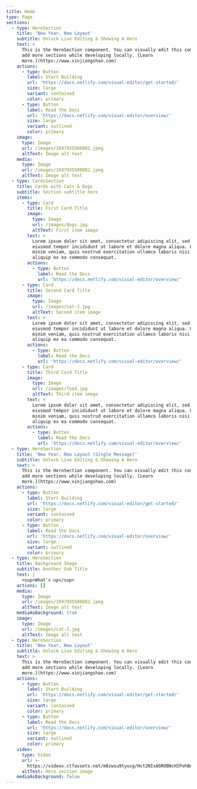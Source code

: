 ```yaml
---
title: Home
type: Page
sections:
  - type: HeroSection
    title: 'New Year, New Layout'
    subtitle: Unlock Live Editing & Showing A Hero
    text: >
      This is the HeroSection component. You can visually edit this component &
      add more sections while developing locally. [Learn
      more.](https://www.xinjiangshao.com)
    actions:
      - type: Button
        label: Start Building
        url: 'https://docs.netlify.com/visual-editor/get-started/'
        size: large
        variant: contained
        color: primary
      - type: Button
        label: Read the Docs
        url: 'https://docs.netlify.com/visual-editor/overview/'
        size: large
        variant: outlined
        color: primary
    image:
      type: Image
      url: /images/1697935508882.jpeg
      altText: Image alt text
    media:
      type: Image
      url: /images/1697935508882.jpeg
      altText: Image alt text
  - type: CardsSection
    title: Cards with Cats & Dogs
    subtitle: Section subtitle here
    items:
      - type: Card
        title: First Card Title
        image:
          type: Image
          url: /images/dogs.jpg
          altText: First item image
        text: >
          Lorem ipsum dolor sit amet, consectetur adipiscing elit, sed do
          eiusmod tempor incididunt ut labore et dolore magna aliqua. Ut enim ad
          minim veniam, quis nostrud exercitation ullamco laboris nisi ut
          aliquip ex ea commodo consequat.
        actions:
          - type: Button
            label: Read the Docs
            url: 'https://docs.netlify.com/visual-editor/overview/'
      - type: Card
        title: Second Card Title
        image:
          type: Image
          url: /images/cat-2.jpg
          altText: Second item image
        text: >
          Lorem ipsum dolor sit amet, consectetur adipiscing elit, sed do
          eiusmod tempor incididunt ut labore et dolore magna aliqua. Ut enim ad
          minim veniam, quis nostrud exercitation ullamco laboris nisi ut
          aliquip ex ea commodo consequat.
        actions:
          - type: Button
            label: Read the Docs
            url: 'https://docs.netlify.com/visual-editor/overview/'
      - type: Card
        title: Third Card Title
        image:
          type: Image
          url: /images/food.jpg
          altText: Third item image
        text: >
          Lorem ipsum dolor sit amet, consectetur adipiscing elit, sed do
          eiusmod tempor incididunt ut labore et dolore magna aliqua. Ut enim ad
          minim veniam, quis nostrud exercitation ullamco laboris nisi ut
          aliquip ex ea commodo consequat.
        actions:
          - type: Button
            label: Read the Docs
            url: 'https://docs.netlify.com/visual-editor/overview/'
  - type: HeroSection
    title: 'New Year, New Layout (Single Message)'
    subtitle: Unlock Live Editing & Showing A Hero
    text: >
      This is the HeroSection component. You can visually edit this component &
      add more sections while developing locally. [Learn
      more.](https://www.xinjiangshao.com)
    actions:
      - type: Button
        label: Start Building
        url: 'https://docs.netlify.com/visual-editor/get-started/'
        size: large
        variant: contained
        color: primary
      - type: Button
        label: Read the Docs
        url: 'https://docs.netlify.com/visual-editor/overview/'
        size: large
        variant: outlined
        color: primary
  - type: HeroSection
    title: Background Image
    subtitle: Another Sub Title
    text: |
      <sup>What's up</sup>
    actions: []
    media:
      type: Image
      url: /images/1697935508882.jpeg
      altText: Image alt text
    mediaAsBackground: true
    image:
      type: Image
      url: /images/cat-2.jpg
      altText: Image alt text
  - type: HeroSection
    title: 'New Year, New Layout'
    subtitle: Unlock Live Editing & Showing A Hero
    text: >
      This is the HeroSection component. You can visually edit this component &
      add more sections while developing locally. [Learn
      more.](https://www.xinjiangshao.com)
    actions:
      - type: Button
        label: Start Building
        url: 'https://docs.netlify.com/visual-editor/get-started/'
        size: large
        variant: contained
        color: primary
      - type: Button
        label: Read the Docs
        url: 'https://docs.netlify.com/visual-editor/overview/'
        size: large
        variant: outlined
        color: primary
    video:
      type: Video
      url: >-
        https://videos.ctfassets.net/m8zwsu9tyucg/Hct2NIxAbROBNcHIPohBn/00a0fa5bcd2ed37ca1cec947111d3e7a/AD_dHERO_Quote_V3_Desktop-1440x840-211d0b7.webm
      altText: Hero section image
    mediaAsBackground: false
---
```

